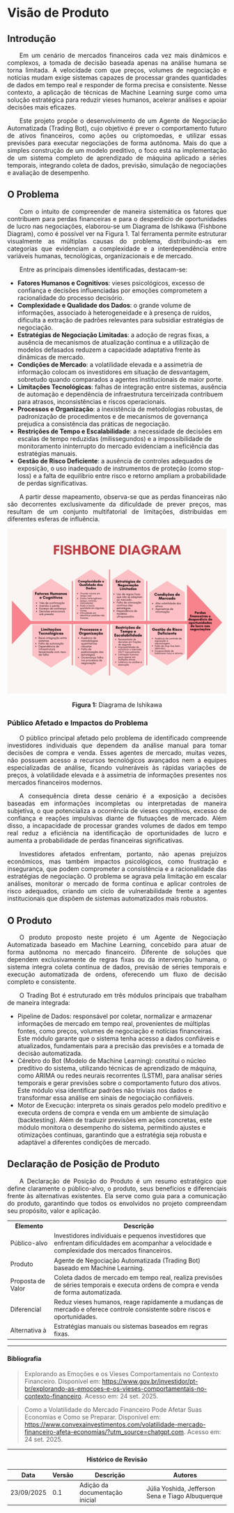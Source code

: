 # Visão de Produto

## Introdução

<p style="text-align: justify; text-indent: 2em;">Em um cenário de mercados financeiros cada vez mais dinâmicos e complexos, a tomada de decisão baseada apenas na análise humana se torna limitada. A velocidade com que preços, volumes de negociação e notícias mudam exige sistemas capazes de processar grandes quantidades de dados em tempo real e responder de forma precisa e consistente. Nesse contexto, a aplicação de técnicas de Machine Learning surge como uma solução estratégica para reduzir vieses humanos, acelerar análises e apoiar decisões mais eficazes.</p>

<p style="text-align: justify; text-indent: 2em;">Este projeto propõe o desenvolvimento de um Agente de Negociação Automatizada (Trading Bot), cujo objetivo é prever o comportamento futuro de ativos financeiros, como ações ou criptomoedas, e utilizar essas previsões para executar negociações de forma autônoma. Mais do que a simples construção de um modelo preditivo, o foco está na implementação de um sistema completo de aprendizado de máquina aplicado a séries temporais, integrando coleta de dados, previsão, simulação de negociações e avaliação de desempenho.</p>

## O Problema

<p style="text-align: justify; text-indent: 2em;">Com o intuito de compreender de maneira sistemática os fatores que contribuem para perdas financeiras e para o desperdício de oportunidades de lucro nas negociações, elaborou-se um Diagrama de Ishikawa (Fishbone Diagram), como é possível ver na Figura 1. Tal ferramenta permite estruturar visualmente as múltiplas causas do problema, distribuindo-as em categorias que evidenciam a complexidade e a interdependência entre variáveis humanas, tecnológicas, organizacionais e de mercado.</p>

<p style="text-align: justify; text-indent: 2em;">Entre as principais dimensões identificadas, destacam-se:</p>

* **Fatores Humanos e Cognitivos**: vieses psicológicos, excesso de confiança e decisões influenciadas por emoções comprometem a racionalidade do processo decisório.
* **Complexidade e Qualidade dos Dados**: o grande volume de informações, associado à heterogeneidade e à presença de ruídos, dificulta a extração de padrões relevantes para subsidiar estratégias de negociação.
* **Estratégias de Negociação Limitadas**: a adoção de regras fixas, a ausência de mecanismos de atualização contínua e a utilização de modelos defasados reduzem a capacidade adaptativa frente às dinâmicas de mercado.
* **Condições de Mercado**: a volatilidade elevada e a assimetria de informação colocam os investidores em situação de desvantagem, sobretudo quando comparados a agentes institucionais de maior porte.
* **Limitações Tecnológicas**: falhas de integração entre sistemas, ausência de automação e dependência de infraestrutura terceirizada contribuem para atrasos, inconsistências e riscos operacionais.
* **Processos e Organização**: a inexistência de metodologias robustas, de padronização de procedimentos e de mecanismos de governança prejudica a consistência das práticas de negociação.
* **Restrições de Tempo e Escalabilidade**: a necessidade de decisões em escalas de tempo reduzidas (milissegundos) e a impossibilidade de monitoramento ininterrupto do mercado evidenciam a ineficiência das estratégias manuais.
* **Gestão de Risco Deficiente**: a ausência de controles adequados de exposição, o uso inadequado de instrumentos de proteção (como stop-loss) e a falta de equilíbrio entre risco e retorno ampliam a probabilidade de perdas significativas.

<p style="text-align: justify; text-indent: 2em;">A partir desse mapeamento, observa-se que as perdas financeiras não são decorrentes exclusivamente da dificuldade de prever preços, mas resultam de um conjunto multifatorial de limitações, distribuídas em diferentes esferas de influência.</p>

<div align="center">
    <img src="https://raw.githubusercontent.com/unb-Sistemas-de-Machine-learning/grupo06-trading-bot/refs/heads/gh-pages/docs/images/fishbone.png" alt="Diagrama de Ishikawa">
    <p style="text-align: center"><b>Figura 1:</b> Diagrama de Ishikawa</p>
</div>


### Público Afetado e Impactos do Problema

<p style="text-align: justify; text-indent: 2em;">O público principal afetado pelo problema de identificado compreende investidores individuais que dependem da análise manual para tomar decisões de compra e venda. Esses agentes de mercado, muitas vezes, não possuem acesso a recursos tecnológicos avançados nem a equipes especializadas de análise, ficando vulneráveis às rápidas variações de preços, à volatilidade elevada e à assimetria de informações presentes nos mercados financeiros modernos.</p> 
<p style="text-align: justify; text-indent: 2em;">A consequência direta desse cenário é a exposição a decisões baseadas em informações incompletas ou interpretadas de maneira subjetiva, o que potencializa a ocorrência de vieses cognitivos, excesso de confiança e reações impulsivas diante de flutuações de mercado. Além disso, a incapacidade de processar grandes volumes de dados em tempo real reduz a eficiência na identificação de oportunidades de lucro e aumenta a probabilidade de perdas financeiras significativas.</p> 
<p style="text-align: justify; text-indent: 2em;">Investidores afetados enfrentam, portanto, não apenas prejuízos econômicos, mas também impactos psicológicos, como frustração e insegurança, que podem comprometer a consistência e a racionalidade das estratégias de negociação. O problema se agrava pela limitação em escalar análises, monitorar o mercado de forma contínua e aplicar controles de risco adequados, criando um ciclo de vulnerabilidade frente a agentes institucionais que dispõem de sistemas automatizados mais robustos.</p>

## O Produto

<p style="text-align: justify; text-indent: 2em;">O produto proposto neste projeto é um Agente de Negociação Automatizada baseado em Machine Learning, concebido para atuar de forma autônoma no mercado financeiro. Diferente de soluções que dependem exclusivamente de regras fixas ou da intervenção humana, o sistema integra coleta contínua de dados, previsão de séries temporais e execução automatizada de ordens, oferecendo um fluxo de decisão completo e consistente.</p> 
<p style="text-align: justify; text-indent: 2em;">O Trading Bot é estruturado em três módulos principais que trabalham de maneira integrada:</p>

* Pipeline de Dados: responsável por coletar, normalizar e armazenar informações de mercado em tempo real, provenientes de múltiplas fontes, como preços, volumes de negociação e notícias financeiras. Este módulo garante que o sistema tenha acesso a dados confiáveis e atualizados, fundamentais para a precisão das previsões e a tomada de decisão automatizada.
* Cérebro do Bot (Modelo de Machine Learning): constitui o núcleo preditivo do sistema, utilizando técnicas de aprendizado de máquina, como ARIMA ou redes neurais recorrentes (LSTM), para analisar séries temporais e gerar previsões sobre o comportamento futuro dos ativos. Este módulo visa identificar padrões não triviais nos dados e transformar essa análise em sinais de negociação confiáveis.
* Motor de Execução: interpreta os sinais gerados pelo modelo preditivo e executa ordens de compra e venda em um ambiente de simulação (backtesting). Além de traduzir previsões em ações concretas, este módulo monitora o desempenho do sistema, permitindo ajustes e otimizações contínuas, garantindo que a estratégia seja robusta e adaptável a diferentes condições de mercado.


## Declaração de Posição de Produto

<p style="text-align: justify; text-indent: 2em;">A Declaração de Posição do Produto é um resumo estratégico que define claramente o público-alvo, o produto, seus benefícios e diferenciais frente às alternativas existentes. Ela serve como guia para a comunicação do produto, garantindo que todos os envolvidos no projeto compreendam seu propósito, valor e aplicação.</p>

<html>
    <div align="center">
        <table>
            <tr>
                <th>Elemento</th>
                <th>Descrição</th>
            </tr>
            <tr>
                <td>Público-alvo</td>
                <td>Investidores individuais e pequenos investidores que enfrentam dificuldades em acompanhar a velocidade e complexidade dos mercados financeiros.</td>
            </tr>
            <tr>
                <td>Produto</td>
                <td>Agente de Negociação Automatizada (Trading Bot) baseado em Machine Learning.</td>
            </tr>
            <tr>
                <td>Proposta de Valor</td>
                <td>Coleta dados de mercado em tempo real, realiza previsões de séries temporais e executa ordens de compra e venda de forma automatizada.</td>
            </tr>
            <tr>
                <td>Diferencial</td>
                <td>Reduz vieses humanos, reage rapidamente a mudanças de mercado e oferece controle consistente sobre riscos e oportunidades.</td>
            </tr>
            <tr>
                <td>Alternativa à</td>
                <td>Estratégias manuais ou sistemas baseados em regras fixas.</td>
            </tr>
        </table>
    </div>
</html>


----

#### Bibliografia

> Explorando as Emoções e os Vieses Comportamentais no Contexto Financeiro. Disponível em: <https://www.gov.br/investidor/pt-br/explorando-as-emocoes-e-os-vieses-comportamentais-no-contexto-financeiro>. Acesso em: 24 set. 2025. 

> Como a Volatilidade do Mercado Financeiro Pode Afetar Suas Economias e Como se Preparar. Disponível em: <https://www.convexainvestimentos.com/volatilidade-mercado-financeiro-afeta-economias/?utm_source=chatgpt.com>. Acesso em: 24 set. 2025. 

----

<div align="center">

<p style="text-align: center"><b>Histórico de Revisão</b></p>

|Data|Versão|Descrição|Autores|
|-|-|-|-|
|23/09/2025|0.1|Adição da documentação inicial|Júlia Yoshida, Jefferson Sena e Tiago Albuquerque|

</div>

